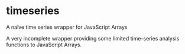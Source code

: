 # timeseries
A naïve time series wrapper for JavaScript Arrays

A very incomplete wrapper providing some limited time-series analysis functions to JavaScript Arrays.

